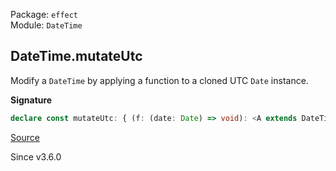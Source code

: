 Package: `effect`<br />
Module: `DateTime`<br />

## DateTime.mutateUtc

Modify a `DateTime` by applying a function to a cloned UTC `Date` instance.

**Signature**

```ts
declare const mutateUtc: { (f: (date: Date) => void): <A extends DateTime>(self: A) => A; <A extends DateTime>(self: A, f: (date: Date) => void): A; }
```

[Source](https://github.com/Effect-TS/effect/tree/main/packages/effect/src/DateTime.ts#L1150)

Since v3.6.0